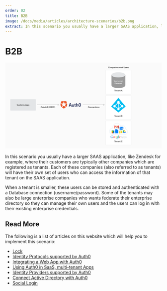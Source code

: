 ```yaml
---
order: 02
title: B2B
image: /docs/media/articles/architecture-scenarios/b2b.png
extract: In this scenario you usually have a larger SAAS application, like Zendesk for example, where their customers are typically other companies which are registered as tenants.
---
```


# B2B

![](/media/articles/architecture-scenarios/b2b.png)

In this scenario you usually have a larger SAAS application, like Zendesk for example, where their customers are typically other companies which are registered as tenants. Each of these companies (also referred to as tenants) will have their own set of users who can access the information of that tenant on the SAAS application.

When a tenant is smaller, these users can be stored and authenticated with a Database connection (username/password). Some of the tenants may also be large enterprise companies who wants federate their enterprise directory so they can manage their own users and the users can log in with their existing enterprise credentials.

## Read More

The following is a list of articles on this website which will help you to implement this scenario:

* [Lock](https://auth0.com/lock)
* [Identity Protocols supported by Auth0](/protocols)
* [Integrating a Web App with Auth0](/oauth-web-protocol)
* [Using Auth0 in SaaS, multi-tenant Apps](/saas-apps)
* [Identity Providers supported by Auth0](/identityproviders)
* [Connect Active Directory with Auth0](/connections/enterprise/active-directory)
* [Social Login](https://auth0.com/learn/social-login/)
